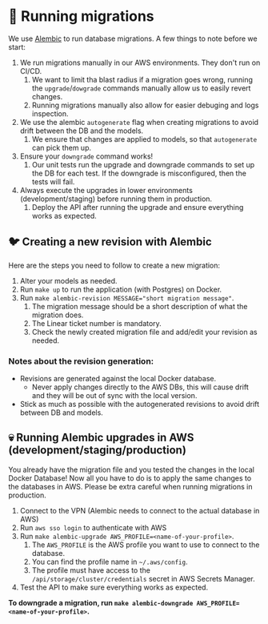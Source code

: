 # 🏃 Running migrations

We use [Alembic](https://pypi.org/project/alembic/) to run database migrations. A few things to note before we start:

1. We run migrations manually in our AWS environments. They don't run on CI/CD.
    1. We want to limit tha blast radius if a migration goes wrong, running the `upgrade`/`dowgrade` commands manually allow us to easily revert changes.
    2. Running migrations manually also allow for easier debuging and logs inspection.
2. We use the alembic `autogenerate` flag when creating migrations to avoid drift between the DB and the models.
    1. We ensure that changes are applied to models, so that `autogenerate` can pick them up.
3. Ensure your `downgrade` command works!
    1. Our unit tests run the upgrade and downgrade commands to set up the DB for each test. If the downgrade is misconfigured, then the tests will fail.
3. Always execute the upgrades in lower environments (development/staging) before running them in production.
    1. Deploy the API after running the upgrade and ensure everything works as expected.

## 🐦 Creating a new revision with Alembic

Here are the steps you need to follow to create a new migration:

1. Alter your models as needed.
2. Run `make up` to run the application (with Postgres) on Docker.
2. Run `make alembic-revision MESSAGE="short migration message"`.
    1. The migration message should be a short description of what the migration does.
    1. The Linear ticket number is mandatory.
    1. Check the newly created migration file and add/edit your revision as needed.

### Notes about the revision generation:

* Revisions are generated against the local Docker database.
    * Never apply changes directly to the AWS DBs, this will cause drift and they will be out of sync with the local version.
* Stick as much as possible with the autogenerated revisions to avoid drift between DB and models.

## 💀 Running Alembic upgrades in AWS (development/staging/production)

You already have the migration file and you tested the changes in the local Docker Database! Now all you have to do is to apply the same changes to the databases in AWS. Please be extra careful when running migrations in production.

1. Connect to the VPN (Alembic needs to connect to the actual database in AWS)
2. Run `aws sso login` to authenticate with AWS
3. Run `make alembic-upgrade AWS_PROFILE=<name-of-your-profile>`.
    1. The `AWS_PROFILE` is the AWS profile you want to use to connect to the database.
    2. You can find the profile name in `~/.aws/config`.
    3. The profile must have access to the `/api/storage/cluster/credentials` secret in AWS Secrets Manager.
4. Test the API to make sure everything works as expected.


**To downgrade a migration, run `make alembic-downgrade AWS_PROFILE=<name-of-your-profile>`.**
